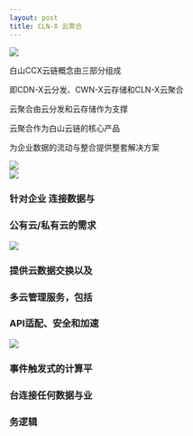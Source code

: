 ```yaml
---
layout: post
title: CLN-X 云聚合
---
```


<div class="ccx-6">
	<div class="min"><img src="{{ site.baseurl }}public/image/cln/cln-01.png"></div>
</div>
<div class="ccx-6">
	<div class="min">
		<p>白山CCX云链概念由三部分组成</p>
		<p>即CDN-X云分发、CWN-X云存储和CLN-X云聚合</p>
		<p>云聚合由云分发和云存储作为支撑</p>
		<p>云聚合作为白山云链的核心产品</p>
		<p>为企业数据的流动与整合提供整套解决方案</p>
	</div>
</div>
<div class="clean"></div>
<div class="ccx-80">
	<img src="{{ site.baseurl }}public/image/cln/cln-02.jpg">
</div>
<div class="bottom-100"></div>
<div class="ccx-80">
	<div class="ccx-4">
		<img src="{{ site.baseurl }}public/image/cln/cln-03.png">
		<h3>针对企业 连接数据与</h3>
		<h3>公有云/私有云的需求</h3>
	</div>
	<div class="ccx-4">
		<img src="{{ site.baseurl }}public/image/cln/cln-03.png">
		<h3>提供云数据交换以及</h3>
		<h3>多云管理服务，包括</h3>
		<h3>API适配、安全和加速</h3>
	</div>
	<div class="ccx-4">
		<img src="{{ site.baseurl }}public/image/cln/cln-03.png">
		<h3>事件触发式的计算平</h3>
		<h3>台连接任何数据与业</h3>
		<h3>务逻辑</h3>
	</div>
</div>
<div class="clean"></div>
